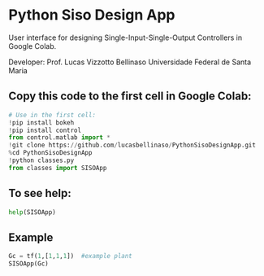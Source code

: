 # Python Siso Design App

User interface for designing Single-Input-Single-Output Controllers in Google Colab.

Developer: Prof. Lucas Vizzotto Bellinaso
Universidade Federal de Santa Maria

## Copy this code to the first cell in Google Colab:

``` python
# Use in the first cell:
!pip install bokeh
!pip install control
from control.matlab import *
!git clone https://github.com/lucasbellinaso/PythonSisoDesignApp.git
%cd PythonSisoDesignApp
!python classes.py
from classes import SISOApp
```


## To see help:

``` python
help(SISOApp)
```

## Example

``` python
Gc = tf(1,[1,1,1])  #example plant
SISOApp(Gc)
```

